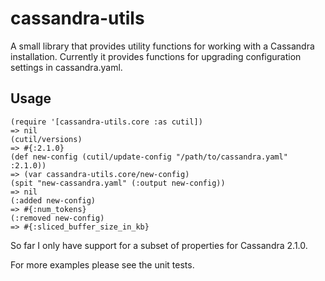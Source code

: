 # cassandra-utils

A small library that provides utility functions for working with a Cassandra installation. Currently it provides functions for upgrading configuration settings in cassandra.yaml.

## Usage
```
(require '[cassandra-utils.core :as cutil])
=> nil
(cutil/versions)
=> #{:2.1.0}
(def new-config (cutil/update-config "/path/to/cassandra.yaml" :2.1.0))
=> (var cassandra-utils.core/new-config)
(spit "new-cassandra.yaml" (:output new-config))
=> nil
(:added new-config)
=> #{:num_tokens}
(:removed new-config)
=> #{:sliced_buffer_size_in_kb}
```
So far I only have support for a subset of properties for Cassandra 2.1.0.

For more examples please see the unit tests.

